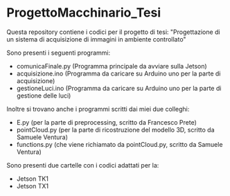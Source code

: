 # ProgettoMacchinario_Tesi

Questa repository contiene i codici per il progetto di tesi:
"Progettazione di un sistema di acquisizione di immagini in ambiente controllato"

Sono presenti i seguenti programmi:

- comunicaFinale.py (Programma principale da avviare sulla Jetson)
- acquisizione.ino (Programma da caricare su Arduino uno per la parte di acquisizione)
- gestioneLuci.ino (Programma da caricare su Arduino uno per la parte di gestione delle luci)

Inoltre si trovano anche i programmi scritti dai miei due colleghi:

- E.py (per la parte di preprocessing, scritto da Francesco Prete)
- pointCloud.py (per la parte di ricostruzione del modello 3D, scritto da Samuele Ventura)
- functions.py (che viene richiamato da pointCloud.py, scritto da Samuele Ventura)

Sono presenti due cartelle con i codici adattati per la:

- Jetson TK1
- Jetson TX1

